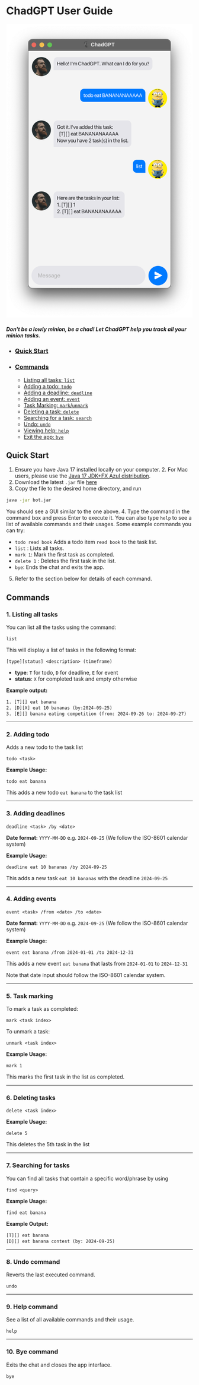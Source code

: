 # ChadGPT User Guide

![Ui.png](Ui.png)

##### Don't be a lowly minion, be a chad! Let ChadGPT help you track all your minion tasks.

- ### [Quick Start](#quick-start)
- ### [Commands](#commands)
  - [Listing all tasks: `list`](#1-listing-all-tasks)
  - [Adding a todo: `todo`](#adding-todo)
  - [Adding a deadline: `deadline`](#adding-deadlines)
  - [Adding an event: `event`](#adding-events)
  - [Task Marking: `mark`/`unmark`](#task-marking)
  - [Deleting a task: `delete`](#deleting-tasks)
  - [Searching for a task: `search`](#searching-for-tasks)
  - [Undo: `undo`](#undo-command)
  - [Viewing help: `help`](#help-command)
  - [Exit the app: `bye`](#bye-command)

## Quick Start
1. Ensure you have Java 17 installed locally on your computer.
   2. For Mac users, please use the [Java 17 JDK+FX Azul distribution](https://se-education.org/guides/tutorials/javaInstallationMac.html).
2. Download the latest `.jar` file [here](https://github.com/mongj/ip/releases)
3. Copy the file to the desired home directory, and run
```bash
java -jar bot.jar
```
You should see a GUI similar to the one above.
4. Type the command in the command box and press Enter to execute it. You can also type `help` to see a list of available commands and their usages.
Some example commands you can try:
- `todo read book` Adds a todo item `read book` to the task list.
- `list` : Lists all tasks. 
- `mark 1`: Mark the first task as completed.
- `delete 1` : Deletes the first task in the list.
- `bye`: Ends the chat and exits the app.
5. Refer to the section below for details of each command.

## Commands

### 1. Listing all tasks
You can list all the tasks using the command:
```
list
```
This will display a list of tasks in the following format:
```
[type][status] <description> (timeframe)
```
- **type**: `T` for todo, `D` for deadline, `E` for event
- **status**: `X` for completed task and empty otherwise

**Example output:**
```
1. [T][] eat banana
2. [D][X] eat 10 bananas (by:2024-09-25)
3. [E][] banana eating competition (from: 2024-09-26 to: 2024-09-27)
```

---

### 2. Adding todo
Adds a new todo to the task list
```
todo <task>
```
**Example Usage:**
```
todo eat banana
```
This adds a new todo `eat banana` to the task list

---

### 3. Adding deadlines
```
deadline <task> /by <date>
```
**Date format:** `YYYY-MM-DD` e.g. `2024-09-25`
(We follow the ISO-8601 calendar system)

**Example Usage:**
```
deadline eat 10 bananas /by 2024-09-25
```
This adds a new task `eat 10 bananas` with the deadline `2024-09-25`

---

### 4. Adding events
```
event <task> /from <date> /to <date>
```
**Date format:** `YYYY-MM-DD` e.g. `2024-09-25`
(We follow the ISO-8601 calendar system)

**Example Usage:**
```
event eat banana /from 2024-01-01 /to 2024-12-31
```
This adds a new event `eat banana` that lasts from `2024-01-01` to `2024-12-31`

Note that date input should follow the ISO-8601 calendar system.

---

### 5. Task marking
To mark a task as completed:
```
mark <task index>
```

To unmark a task: 
```
unmark <task index>
```
**Example Usage:**
```
mark 1 
```
This marks the first task in the list as completed.

---

### 6. Deleting tasks
```
delete <task index>
```
**Example Usage:**
```
delete 5
```
This deletes the 5th task in the list

---

### 7. Searching for tasks
You can find all tasks that contain a specific word/phrase by using
```
find <query>
```
**Example Usage:**
```
find eat banana
```
**Example Output:**
```
[T][] eat banana
[D][] eat banana contest (by: 2024-09-25)
```

---

### 8. Undo command
Reverts the last executed command.
```
undo
```

---

### 9. Help command
See a list of all available commands and their usage.
```
help
```

---

### 10. Bye command
Exits the chat and closes the app interface.
```
bye
```